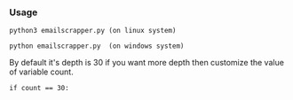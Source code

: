 ### Usage

    python3 emailscrapper.py (on linux system)
    
    python emailscrapper.py  (on windows system)
    
  
 By default it's depth is 30 if you want more depth then customize the value of variable count.
 
    if count == 30:
